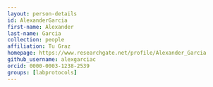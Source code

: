 ```yaml
---
layout: person-details
id: AlexanderGarcia
first-name: Alexander
last-name: Garcia
collection: people
affiliation: Tu Graz
homepage: https://www.researchgate.net/profile/Alexander_Garcia
github_username: alexgarciac
orcid: 0000-0003-1238-2539
groups: [labprotocols]
---
```

